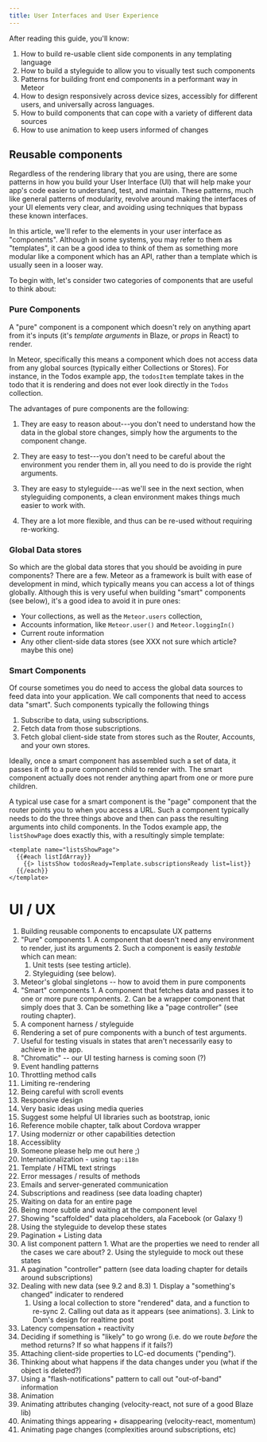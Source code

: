 ```yaml
---
title: User Interfaces and User Experience
---
```


After reading this guide, you'll know:

1. How to build re-usable client side components in any templating language
2. How to build a styleguide to allow you to visually test such components
3. Patterns for building front end components in a performant way in Meteor
4. How to design responsively across device sizes, accessibly for different users, and universally across languages.
5. How to build components that can cope with a variety of different data sources
6. How to use animation to keep users informed of changes

## Reusable components

Regardless of the rendering library that you are using, there are some patterns in how you build your User Interface (UI) that will help make your app's code easier to understand, test, and maintain. These patterns, much like general patterns of modularity, revolve around making the interfaces of your UI elements very clear, and avoiding using techniques that bypass these known interfaces.

In this article, we'll refer to the elements in your user interface as "components". Although in some systems, you may refer to them as "templates", it can be a good idea to think of them as something more modular like a component which has an API, rather than a template which is usually seen in a looser way.

To begin with, let's consider two categories of components that are useful to think about:

### Pure Components

A "pure" component is a component which doesn't rely on anything apart from it's inputs (it's *template arguments* in Blaze, or *props* in React) to render. 

In Meteor, specifically this means a component which does not access data from any global sources (typically either Collections or Stores). For instance, in the Todos example app, the `todosItem` template takes in the todo that it is rendering and does not ever look directly in the `Todos` collection.

The advantages of pure components are the following:

 1. They are easy to reason about---you don't need to understand how the data in the global store changes, simply how the arguments to the component change.

 2. They are easy to test---you don't need to be careful about the environment you render them in, all you need to do is provide the right arguments.

 3. They are easy to styleguide---as we'll see in the next section, when styleguiding components, a clean environment makes things much easier to work with.

 4. They are a lot more flexible, and thus can be re-used without requiring re-working.

 ### Global Data stores

 So which are the global data stores that you should be avoiding in pure components? There are a few. Meteor as a framework is built with ease of development in mind, which typically means you can access a lot of things globally. Although this is very useful when building "smart" components (see below), it's a good idea to avoid it in pure ones:

  - Your collections, as well as the `Meteor.users` collection,
  - Accounts information, like `Meteor.user()` and `Meteor.loggingIn()`
  - Current route information
  - Any other client-side data stores (see XXX not sure which article? maybe this one)

### Smart Components

Of course sometimes you do need to access the global data sources to feed data into your application. We call components that need to access data "smart". Such components typically the following things

 1. Subscribe to data, using subscriptions.
 2. Fetch data from those subscriptions.
 3. Fetch global client-side state from stores such as the Router, Accounts, and your own stores.

Ideally, once a smart component has assembled such a set of data, it passes it off to a pure component child to render with. The smart component actually does not render anything apart from one or more pure children.

A typical use case for a smart component is the "page" component that the router points you to when you access a URL. Such a component typically needs to do the three things above and then can pass the resulting arguments into child components. In the Todos example app, the `listShowPage` does exactly this, with a resultingly simple template:

```
<template name="listsShowPage">
  {{#each listIdArray}}
    {{> listsShow todosReady=Template.subscriptionsReady list=list}}
  {{/each}}
</template>
```

# UI / UX

1. Building reusable components to encapsulate UX patterns
  1. "Pure" components
    1. A component that doesn't need any environment to render, just its arguments
    2. Such a component is easily *testable* which can mean:
      1. Unit tests (see testing article).
      2. Styleguiding (see below).
  2. Meteor's global singletons -- how to avoid them in pure components
  3. "Smart" components
    1. A component that fetches data and passes it to one or more pure components.
    2. Can be a wrapper component that simply does that
    3. Can be something like a "page controller" (see routing chapter).
2. A component harness / styleguide
  1. Rendering a set of pure components with a bunch of test arguments.
  2. Useful for testing visuals in states that aren't necessarily easy to achieve in the app.
  3. "Chromatic" -- our UI testing harness is coming soon (?)
2. Event handling patterns
  1. Throttling method calls
  2. Limiting re-rendering
  3. Being careful with scroll events
3. Responsive design
  1. Very basic ideas using media queries
  2. Suggest some helpful UI libraries such as bootstrap, ionic
  3. Reference mobile chapter, talk about Cordova wrapper
  4. Using modernizr or other capabilities detection
4. Accessiblity
  1. Someone please help me out here ;)
5. Internationalization - using `tap:i18n`
  1. Template / HTML text strings
  2. Error messages / results of methods
  3. Emails and server-generated communication
6. Subscriptions and readiness (see data loading chapter)
  1. Waiting on data for an entire page
  2. Being more subtle and waiting at the component level
  3. Showing "scaffolded" data placeholders, ala Facebook (or Galaxy !)
  4. Using the styleguide to develop these states
7. Pagination + Listing data
  1. A list component pattern
    1. What are the properties we need to render all the cases we care about?
    2. Using the styleguide to mock out these states
  2. A pagination "controller" pattern (see data loading chapter for details around subscriptions)
  3. Dealing with new data (see 9.2 and 8.3)
    1. Display a "something's changed" indicater to rendered 
      1. Using a local collection to store "rendered" data, and a function to re-sync
    2. Calling out data as it appears (see animations).
    3. Link to Dom's design for realtime post
8. Latency compensation + reactivity
  1. Deciding if something is "likely" to go wrong (i.e. do we route *before* the method returns? If so what happens if it fails?)
  2. Attaching client-side properties to LC-ed documents ("pending").
  3. Thinking about what happens if the data changes under you (what if the object is deleted?)
  4. Using a "flash-notifications" pattern to call out "out-of-band" information
9. Animation
  1. Animating attributes changing (velocity-react, not sure of a good Blaze lib)
  2. Animating things appearing + disappearing (velocity-react, momentum)
  3. Animating page changes (complexities around subscriptions, etc)
